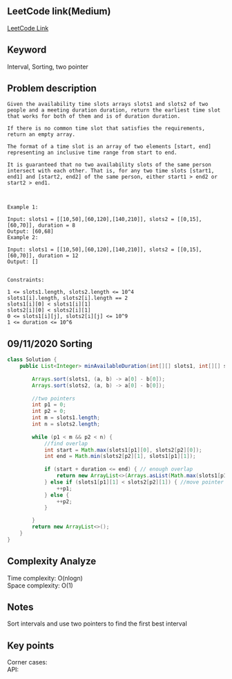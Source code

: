 ## LeetCode link(Medium)
[LeetCode Link](https://leetcode.com/problems/meeting-scheduler/)
 
## Keyword
Interval, Sorting, two pointer

## Problem description
```
Given the availability time slots arrays slots1 and slots2 of two people and a meeting duration duration, return the earliest time slot that works for both of them and is of duration duration.

If there is no common time slot that satisfies the requirements, return an empty array.

The format of a time slot is an array of two elements [start, end] representing an inclusive time range from start to end.  

It is guaranteed that no two availability slots of the same person intersect with each other. That is, for any two time slots [start1, end1] and [start2, end2] of the same person, either start1 > end2 or start2 > end1.

 

Example 1:

Input: slots1 = [[10,50],[60,120],[140,210]], slots2 = [[0,15],[60,70]], duration = 8
Output: [60,68]
Example 2:

Input: slots1 = [[10,50],[60,120],[140,210]], slots2 = [[0,15],[60,70]], duration = 12
Output: []
 

Constraints:

1 <= slots1.length, slots2.length <= 10^4
slots1[i].length, slots2[i].length == 2
slots1[i][0] < slots1[i][1]
slots2[i][0] < slots2[i][1]
0 <= slots1[i][j], slots2[i][j] <= 10^9
1 <= duration <= 10^6 
```
## 09/11/2020 Sorting
```java
class Solution {
    public List<Integer> minAvailableDuration(int[][] slots1, int[][] slots2, int duration) {
        
        Arrays.sort(slots1, (a, b) -> a[0] - b[0]);
        Arrays.sort(slots2, (a, b) -> a[0] - b[0]);
        
        //two pointers
        int p1 = 0;
        int p2 = 0;
        int m = slots1.length;
        int n = slots2.length;
        
        while (p1 < m && p2 < n) {
            //find overlap
            int start = Math.max(slots1[p1][0], slots2[p2][0]);
            int end = Math.min(slots2[p2][1], slots1[p1][1]);
            
            if (start + duration <= end) { // enough overlap
                return new ArrayList<>(Arrays.asList(Math.max(slots1[p1][0], slots2[p2][0]), Math.max(slots1[p1][0], slots2[p2][0]) + duration));
            } else if (slots1[p1][1] < slots2[p2][1]) { //move pointer accordingly
                ++p1;
            } else {
                ++p2;
            }

        }
        return new ArrayList<>();
    }
}
```

## Complexity Analyze
Time complexity: O(nlogn)  
Space complexity: O(1)

## Notes
Sort intervals and use two pointers to find the first best interval  

## Key points
Corner cases:   
API:
